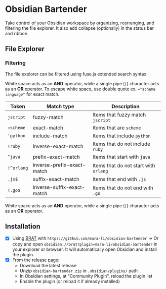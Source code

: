# Obsidian Bartender

Take control of your Obsidian workspace by organizing, rearranging, and filtering the file explorer. It also add collapse (optionally) in the status bar and ribbon.

## File Explorer
### Filtering

The file explorer can be filtered using fuse.js extended search syntax:

White space acts as an **AND** operator, while a single pipe (`|`) character acts as an **OR** operator. To escape white space, use double quote ex. `="scheme language"` for exact match.

| Token       | Match type                 | Description                            |
| ----------- | -------------------------- | -------------------------------------- |
| `jscript`   | fuzzy-match                | Items that fuzzy match `jscript`       |
| `=scheme`   | exact-match                | Items that are `scheme`                |
| `'python`   | include-match              | Items that include `python`            |
| `!ruby`     | inverse-exact-match        | Items that do not include `ruby`       |
| `^java`     | prefix-exact-match         | Items that start with `java`           |
| `!^erlang` | inverse-prefix-exact-match | Items that do not start with `erlang` |
| `.js$`      | suffix-exact-match         | Items that end with `.js`              |
| `!.go$`     | inverse-suffix-exact-match | Items that do not end with `.go`       |

White space acts as an **AND** operator, while a single pipe (`|`) character acts as an **OR** operator.

## Installation

- [x] Using [BRAT](https://tfthacker.com/BRAT) with `https://github.com/mara-li/obsidian-bartender`
      → Or copy and open `obsidian://brat?plugin=mara-li/obsidian-bartender` in your explorer or browser. It will automatically open Obsidian and install the plugin.
- [x] From the release page: 
    - Download the latest release
    - Unzip `obsidian-bartender.zip` in `.obsidian/plugins/` path
    - In Obsidian settings, at "Community Plugin", reload the plugin list
    - Enable the plugin (or reload it if already installed)

